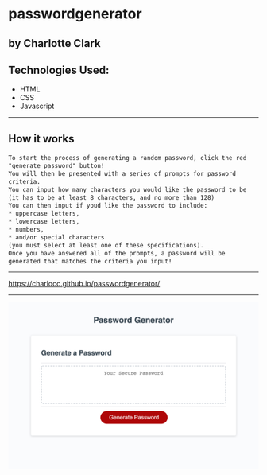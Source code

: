 # passwordgenerator

## by Charlotte Clark

## Technologies Used:
* HTML 
* CSS
* Javascript


----
## How it works


```
To start the process of generating a random password, click the red "generate password" button! 
You will then be presented with a series of prompts for password criteria.
You can input how many characters you would like the password to be 
(it has to be at least 8 characters, and no more than 128)
You can then input if youd like the password to include: 
* uppercase letters, 
* lowercase letters, 
* numbers, 
* and/or special characters 
(you must select at least one of these specifications).
Once you have answered all of the prompts, a password will be generated that matches the criteria you input! 

```

----
https://charlocc.github.io/passwordgenerator/


----
![alt text](/screenshot.png)